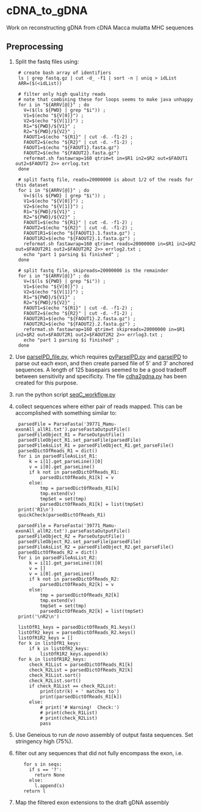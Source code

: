 # cDNA_to_gDNA
Work on reconstructing gDNA from cDNA Macca mulatta MHC sequences

## Preprocessing
1) Split the fastq files using:

        # create bash array of identifiers
        ls | grep fastq.gz | cut -d_ -f1 | sort -n | uniq > idList
        ARR=($(<idList))
        
        # filter only high quality reads
        # note that combining these for loops seems to make java unhappy
        for i in "${ARRV[@]}" ; do 
          V=($(ls ${PWD} | grep "$i")) ; 
          V1=$(echo "${V[0]}") ; 
          V2=$(echo "${V[1]}") ; 
          R1="${PWD}/${V1}" ; 
          R2="${PWD}/${V2}" ; 
          FAOUT1=$(echo "${R1}" | cut -d. -f1-2) ; 
          FAOUT2=$(echo "${R2}" | cut -d. -f1-2) ; 
          FAOUT1=$(echo "${FAOUT1}.fasta.gz")
          FAOUT2=$(echo "${FAOUT2}.fasta.gz")
          reformat.sh fastawrap=160 qtrim=t in=$R1 in2=$R2 out=$FAOUT1 out2=$FAOUT2 2>> errlog.txt
        done
        
        # split fastq file, reads=20000000 is about 1/2 of the reads for this dataset
        for i in "${ARRV[@]}" ; do 
          V=($(ls ${PWD} | grep "$i")) ; 
          V1=$(echo "${V[0]}") ; 
          V2=$(echo "${V[1]}") ; 
          R1="${PWD}/${V1}" ; 
          R2="${PWD}/${V2}" ; 
          FAOUT1=$(echo "${R1}" | cut -d. -f1-2) ; 
          FAOUT2=$(echo "${R2}" | cut -d. -f1-2) ;      
          FAOUT1R1=$(echo "${FAOUT1}.1.fasta.gz") ; 
          FAOUT1R2=$(echo "${FAOUT2}.1.fasta.gz") ;  
          reformat.sh fastawrap=160 qtrim=t reads=20000000 in=$R1 in2=$R2 out=$FAOUT2R1 out2=$FAOUT2R2 2>> errlog2.txt ;
          echo "part 1 parsing $i finished" ;
        done
        
        # split fastq file, skipreads=20000000 is the remainder
        for i in "${ARRV[@]}" ; do 
          V=($(ls ${PWD} | grep "$i")) ; 
          V1=$(echo "${V[0]}") ; 
          V2=$(echo "${V[1]}") ; 
          R1="${PWD}/${V1}" ; 
          R2="${PWD}/${V2}" ; 
          FAOUT1=$(echo "${R1}" | cut -d. -f1-2) ; 
          FAOUT2=$(echo "${R2}" | cut -d. -f1-2) ;      
          FAOUT2R1=$(echo "${FAOUT1}.2.fasta.gz") ; 
          FAOUT2R2=$(echo "${FAOUT2}.2.fasta.gz") ;  
          reformat.sh fastawrap=160 qtrim=t skipreads=20000000 in=$R1 in2=$R2 out=$FAOUT2R1 out2=$FAOUT2R2 2>> errlog3.txt ;
          echo "part 1 parsing $i finished" ;
        done

2) Use [parseIPD_file.py](), which requires [pyParseIPD.py](https://github.com/disulfidebond/cDNA_to_gDNA/blob/master/preprocessing/pyParseIPD.py) and [parseIPD](https://github.com/disulfidebond/cDNA_to_gDNA/blob/master/preprocessing/parseIPD) to parse out each exon, and then create parsed file of 5' and 3' anchored sequences. A length of 125 basepairs seemed to be a good tradeoff between sensitivity and specificity. The file [cdha2gdna.py](https://github.com/disulfidebond/cDNA_to_gDNA/blob/master/cdna2gdna.py) has been created for this purpose.
3) run the python script [seqC_workflow.py](https://github.com/disulfidebond/cDNA_to_gDNA/blob/master/preprocessing/seqC_workflow.py)
4) collect sequences where either pair of reads mapped. This can be accomplished with something similar to:

        parsedFile = ParseFasta('39771_Mamu-exonAll_allR1.txt').parseFastaOutputFile()
        parsedFileObject_R1 = ParseOutputFile()
        parsedFileObject_R1.set_parseFile(parsedFile)
        parsedFileAsList_R1 = parsedFileObject_R1.get_parseFile()
        parsedDictOfReads_R1 = dict()
        for i in parsedFileAsList_R1:
            k = i[1].get_parseLine()[0]
            v = i[0].get_parseLine()
            if k not in parsedDictOfReads_R1:
                parsedDictOfReads_R1[k] = v
            else:
                tmp = parsedDictOfReads_R1[k]
                tmp.extend(v)
                tmpSet = set(tmp)
                parsedDictOfReads_R1[k] = list(tmpSet)
        print('R1\n')
        quickCheck(parsedDictOfReads_R1)

        parsedFile = ParseFasta('39771_Mamu-exonAll_allR2.txt').parseFastaOutputFile()
        parsedFileObject_R2 = ParseOutputFile()
        parsedFileObject_R2.set_parseFile(parsedFile)
        parsedFileAsList_R2 = parsedFileObject_R2.get_parseFile()
        parsedDictOfReads_R2 = dict()
        for i in parsedFileAsList_R2:
            k = i[1].get_parseLine()[0]
            v = []
            v = i[0].get_parseLine()
            if k not in parsedDictOfReads_R2:
                parsedDictOfReads_R2[k] = v
            else:
                tmp = parsedDictOfReads_R2[k]
                tmp.extend(v)
                tmpSet = set(tmp)
                parsedDictOfReads_R2[k] = list(tmpSet)
        print('\nR2\n')
        
        listOfR1_keys = parsedDictOfReads_R1.keys()
        listOfR2_keys = parsedDictOfReads_R2.keys()
        listOfR1R2_keys = []
        for k in listOfR1_keys:
            if k in listOfR2_keys:
                listOfR1R2_keys.append(k)
        for k in listOfR1R2_keys:
            check_R1List = parsedDictOfReads_R1[k]
            check_R2List = parsedDictOfReads_R2[k]
            check_R1List.sort()
            check_R2List.sort()
            if check_R1List == check_R2List:
                print(str(k) + ' matches to')
                print(parsedDictOfReads_R1[k])
            else:
                # print('# Warning!  Check:')
                # print(check_R1List)
                # print(check_R2List)
                pass
6) Use Geneious to run _de novo_ assembly of output fasta sequences.  Set stringency high (75%).
7) filter out any sequences that did not fully encompass the exon, i.e.

          for s in seqs:
            if s == '?':
              return None
            else:
              l.append(s)
          return l    
8) Map the filtered exon extensions to the draft gDNA assembly
